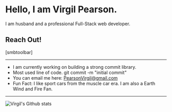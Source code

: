 # Hello, I am Virgil Pearson.

I am husband and a professional Full-Stack web developer.

## Reach Out!
[smbtoolbar]
<a href="https://www.instagram.com/virgilpearson/"><i class="fab fa-instagram"></i></a>
<a href="https://www.facebook.com/VirgilPearson/"><i class="fab fa-facebook-square"></i></a>
<a href="https://twitter.com/PearsonvirgilV"><i class="fab fa-twitter-square"></i></a>

---
* I am currently working on building a strong commit library.
* Most used line of code. git commit -m "initial commit" 
* You can email me here: PearsonVirgil@gmail.com
* Fun Fact: I like sport cars from the muscle car era. I am also a Earth Wind and Fire Fan.

---
![Virgil's Github stats](https://github-readme-stats.vercel.app/api?username=GitVirgil)